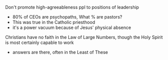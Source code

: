 
Don't promote high-agreeableness ppl to positions of leadership
- 80% of CEOs are psychopaths, What % are pastors?
- This was true in the Catholic priesthood
- it's a power vacuum because of Jesus' physical absence

Christians have no faith in the Law of Large Numbers, though the Holy Spirit is most certainly capable to work
- answers are there, often in the Least of These
